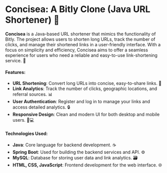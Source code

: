 # Concisea: A Bitly Clone (Java URL Shortener) 🔗

**Concisea** is a Java-based URL shortener that mimics the functionality of Bitly. The project allows users to shorten long URLs, track the number of clicks, and manage their shortened links in a user-friendly interface. With a focus on simplicity and efficiency, Concisea aims to offer a seamless experience for users who need a reliable and easy-to-use link-shortening service. 🚀

#### Features:
- **URL Shortening**: Convert long URLs into concise, easy-to-share links. 🔗
- **Link Analytics**: Track the number of clicks, geographic locations, and referral sources. 📊
- **User Authentication**: Register and log in to manage your links and access detailed analytics. 🔒
- **Responsive Design**: Clean and modern UI for both desktop and mobile users. 📱💻

#### Technologies Used:
- **Java**: Core language for backend development. ☕
- **Spring Boot**: Used for building the backend services and API. ⚙️
- **MySQL**: Database for storing user data and link analytics. 🗃️
- **HTML, CSS, JavaScript**: Frontend development for the web interface. 🌐
